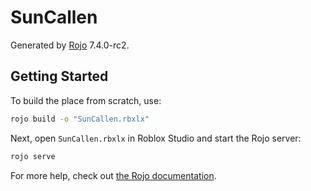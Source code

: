 # SunCallen
Generated by [Rojo](https://github.com/rojo-rbx/rojo) 7.4.0-rc2.

## Getting Started
To build the place from scratch, use:

```bash
rojo build -o "SunCallen.rbxlx"
```

Next, open `SunCallen.rbxlx` in Roblox Studio and start the Rojo server:

```bash
rojo serve
```

For more help, check out [the Rojo documentation](https://rojo.space/docs).